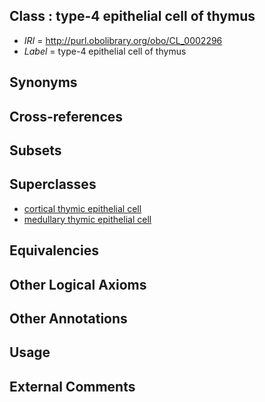 
## Class : type-4 epithelial cell of thymus

 * *IRI* = http://purl.obolibrary.org/obo/CL_0002296
 * *Label* = type-4 epithelial cell of thymus

## Synonyms


## Cross-references


## Subsets


## Superclasses

 * [cortical thymic epithelial cell](../../CL/64/CL_0002364.md)
 * [medullary thymic epithelial cell](../../CL/65/CL_0002365.md)

## Equivalencies


## Other Logical Axioms


## Other Annotations


## Usage


## External Comments


